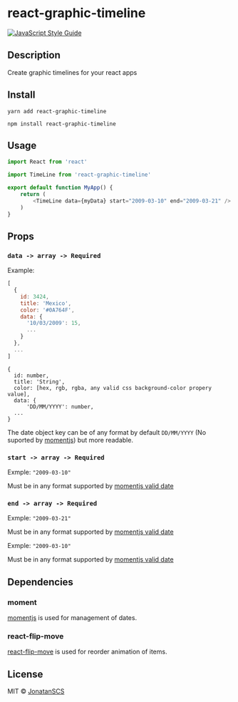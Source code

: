 # react-graphic-timeline


[![JavaScript Style Guide](https://img.shields.io/badge/code_style-standard-brightgreen.svg)](https://standardjs.com)

## Description
Create graphic timelines for your react apps

## Install
`yarn add react-graphic-timeline`

`npm install react-graphic-timeline`

## Usage

```javascript
import React from 'react'

import TimeLine from 'react-graphic-timeline'

export default function MyApp() {
    return (
        <TimeLine data={myData} start="2009-03-10" end="2009-03-21" />
    )
}
```

## Props
### `data -> array -> Required` 

Example:

```javascript
[
  {
    id: 3424,
    title: 'Mexico',
    color: '#0A764F',
    data: {
      '10/03/2009': 15,
      ...
    }
  },
  ...
]
```
```
{
  id: number,
  title: 'String',
  color: [hex, rgb, rgba, any valid css background-color propery value],
  data: {
      'DD/MM/YYYY': number,
  ...
}
```
The date object key can be of any format by default `DD/MM/YYYY` (No suported by [momentjs](https://momentjs.com/)) but more readable.

### `start -> array -> Required` 

Exmple:
`"2009-03-10"`

Must be in any format supported by [momentjs valid date](https://momentjs.com/docs/#/parsing/string/)

### `end -> array -> Required` 

Exmple:
`"2009-03-21"`

Must be in any format supported by [momentjs valid date](https://momentjs.com/docs/#/parsing/string/)

Exmple: `"2009-03-10"`

Must be in any format supported by [momentjs valid date](https://momentjs.com/docs/#/parsing/string/)

## Dependencies

### moment

[momentjs](https://momentjs.com/) is used for management of dates.


### react-flip-move
[react-flip-move](https://github.com/joshwcomeau/react-flip-move) is used for reorder animation of items.


## License

MIT © [JonatanSCS](https://github.com/JonatanSCS)
